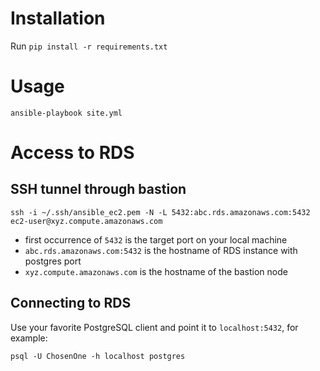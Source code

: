 # Installation

Run `pip install -r requirements.txt`

# Usage

`ansible-playbook site.yml`

# Access to RDS

## SSH tunnel through bastion

`ssh -i ~/.ssh/ansible_ec2.pem -N -L 5432:abc.rds.amazonaws.com:5432 ec2-user@xyz.compute.amazonaws.com`

* first occurrence of `5432` is the target port on your local machine
* `abc.rds.amazonaws.com:5432` is the hostname of RDS instance with postgres port
* `xyz.compute.amazonaws.com` is the hostname of the bastion node

## Connecting to RDS

Use your favorite PostgreSQL client and point it to `localhost:5432`, for example:

`psql -U ChosenOne -h localhost postgres`
